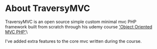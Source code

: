 # About TraversyMVC

TraversyMVC is an open source simple custom minimal mvc PHP framework built from scratch through his udemy course ['Object Oriented MVC PHP'](https://www.udemy.com/course/object-oriented-php-mvc/)\

I've added extra features to the core mvc written during the course.
